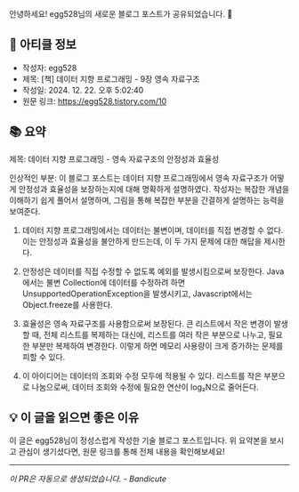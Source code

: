 안녕하세요! egg528님의 새로운 블로그 포스트가 공유되었습니다. 🎉

## 📝 아티클 정보

- 작성자: egg528
- 제목: [책] 데이터 지향 프로그래밍 - 9장 영속 자료구조
- 작성일: 2024. 12. 22. 오후 5:02:40
- 원문 링크: https://egg528.tistory.com/10

## 📚 요약

제목: 데이터 지향 프로그래밍 - 영속 자료구조의 안정성과 효율성

인상적인 부분:
이 블로그 포스트는 데이터 지향 프로그래밍에서 영속 자료구조가 어떻게 안정성과 효율성을 보장하는지에 대해 명확하게 설명하였다. 작성자는 복잡한 개념을 이해하기 쉽게 풀어서 설명하며, 그림을 통해 복잡한 부분을 간결하게 설명하는 능력을 보여준다.

1. 데이터 지향 프로그래밍에서는 데이터는 불변이며, 데이터를 직접 변경할 수 없다. 이는 안정성과 효율성을 불안하게 만드는데, 이 두 가지 문제에 대한 해답을 제시한다. 

2. 안정성은 데이터를 직접 수정할 수 없도록 예외를 발생시킴으로써 보장한다. Java에서는 불변 Collection에 데이터를 수정하려 하면 UnsupportedOperationException을 발생시키고, Javascript에서는 Object.freeze를 사용한다.

3. 효율성은 영속 자료구조를 사용함으로써 보장된다. 큰 리스트에서 작은 변경이 발생할 때, 전체 리스트를 복제하는 대신에, 리스트를 여러 작은 부분으로 나누고, 필요한 부분만 복제하여 변경한다. 이렇게 하면 메모리 사용량이 크게 증가하는 문제를 피할 수 있다.

4. 이 아이디어는 데이터의 조회와 수정 모두에 적용될 수 있다. 리스트를 작은 부분으로 나눔으로써, 데이터 조회와 수정에 필요한 연산이 log₂N으로 줄어든다. 



## 💡 이 글을 읽으면 좋은 이유

이 글은 egg528님이 정성스럽게 작성한 기술 블로그 포스트입니다.
위 요약본을 보시고 관심이 생기셨다면, 원문 링크를 통해 전체 내용을 확인해보세요!

---
*이 PR은 자동으로 생성되었습니다. - Bandicute*

